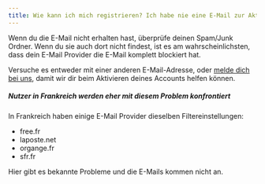 ```yaml
---
title: Wie kann ich mich registrieren? Ich habe nie eine E-Mail zur Aktivierung meines Accounts erhalten!
---
```


Wenn du die E-Mail nicht erhalten hast, überprüfe deinen Spam/Junk Ordner. Wenn du sie auch dort nicht findest, ist es am wahrscheinlichsten, dass dein E-Mail Provider die E-Mail komplett blockiert hat.

Versuche es entweder mit einer anderen E-Mail-Adresse, oder [melde dich bei uns](https://discord.freesewing.org/), damit wir dir beim Aktivieren deines Accounts helfen können.

<Note>

##### Nutzer in Frankreich werden eher mit diesem Problem konfrontiert

In Frankreich haben einige E-Mail Provider dieselben Filtereinstellungen:

 - free.fr
 - laposte.net
 - organge.fr
 - sfr.fr

Hier gibt es bekannte Probleme und die E-Mails kommen nicht an.

</Note>
